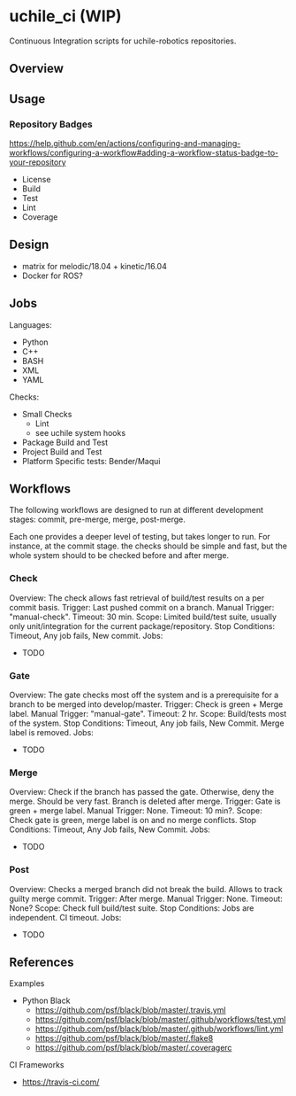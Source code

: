 # uchile_ci (WIP)

Continuous Integration scripts for uchile-robotics repositories.

## Overview

## Usage

### Repository Badges

https://help.github.com/en/actions/configuring-and-managing-workflows/configuring-a-workflow#adding-a-workflow-status-badge-to-your-repository
- License
- Build
- Test
- Lint
- Coverage

## Design

- matrix for melodic/18.04 + kinetic/16.04
- Docker for ROS?

## Jobs

Languages:
- Python
- C++
- BASH
- XML
- YAML

Checks:
- Small Checks
  - Lint
  - see uchile system hooks
- Package Build and Test
- Project Build and Test
- Platform Specific tests: Bender/Maqui

## Workflows

The following workflows are designed to run at different development stages: commit, pre-merge, merge, post-merge. 

Each one provides a deeper level of testing, but takes longer to run. For instance, at the commit stage. the checks should be simple and fast, but the whole system should to be checked before and after merge.

### Check

Overview: The check allows fast retrieval of build/test results on a per commit basis.
Trigger: Last pushed commit on a branch.
Manual Trigger: "manual-check".
Timeout: 30 min.
Scope: Limited build/test suite, usually only unit/integration for the current package/repository.
Stop Conditions: Timeout, Any job fails, New commit.
Jobs:
- TODO

### Gate

Overview: The gate checks most off the system and is a prerequisite for a branch to be merged into develop/master.
Trigger: Check is green + Merge label.
Manual Trigger: "manual-gate".
Timeout: 2 hr.
Scope: Build/tests most of the system.
Stop Conditions: Timeout, Any job fails, New Commit. Merge label is removed.
Jobs:
- TODO

### Merge

Overview: Check if the branch has passed the gate. Otherwise, deny the merge. Should be very fast. Branch is deleted after merge.
Trigger: Gate is green + merge label.
Manual Trigger: None.
Timeout: 10 min?.
Scope: Check gate is green, merge label is on and no merge conflicts.
Stop Conditions: Timeout, Any Job fails, New Commit.
Jobs:
- TODO

### Post

Overview: Checks a merged branch did not break the build. Allows to track guilty merge commit.
Trigger: After merge.
Manual Trigger: None.
Timeout: None?
Scope: Check full build/test suite.
Stop Conditions: Jobs are independent. CI timeout.
Jobs:
- TODO

## References

Examples
- Python Black
  - https://github.com/psf/black/blob/master/.travis.yml
  - https://github.com/psf/black/blob/master/.github/workflows/test.yml
  - https://github.com/psf/black/blob/master/.github/workflows/lint.yml
  - https://github.com/psf/black/blob/master/.flake8
  - https://github.com/psf/black/blob/master/.coveragerc

CI Frameworks
- https://travis-ci.com/
